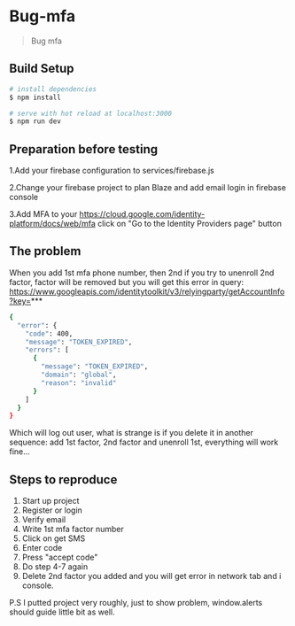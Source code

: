 # Bug-mfa

> Bug mfa

## Build Setup

```bash
# install dependencies
$ npm install

# serve with hot reload at localhost:3000
$ npm run dev
```

## Preparation before testing

1.Add your firebase configuration to services/firebase.js

2.Change your firebase project to plan Blaze and add email login in firebase console

3.Add MFA to your https://cloud.google.com/identity-platform/docs/web/mfa click on "Go to the Identity Providers page" button


## The problem

When you add 1st mfa phone number, then 2nd if you try to unenroll 2nd factor, factor will be removed but you will get this error in query:
https://www.googleapis.com/identitytoolkit/v3/relyingparty/getAccountInfo?key=***
```bash
{
  "error": {
    "code": 400,
    "message": "TOKEN_EXPIRED",
    "errors": [
      {
        "message": "TOKEN_EXPIRED",
        "domain": "global",
        "reason": "invalid"
      }
    ]
  }
}
```
Which will log out user, what is strange is if you delete it in another sequence: add 1st factor, 2nd factor and unenroll 1st, everything will work fine...

## Steps to reproduce
1. Start up project
2. Register or login 
3. Verify email
4. Write 1st mfa factor number
5. Click on get SMS
6. Enter code
7. Press "accept code"
8. Do step 4-7 again
9. Delete 2nd factor you added and you will get error in network tab and i console.

P.S I putted project very roughly, just to show problem, window.alerts should guide little bit as well.
